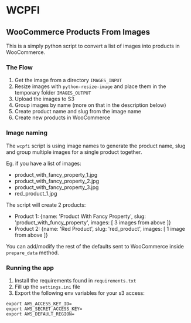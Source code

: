 # WCPFI
## WooCommerce Products From Images

This is a simply python script to convert a list of images into products in WooCommerce. 

### The Flow
1. Get the image from a directory `IMAGES_INPUT` 
2. Resize images with `python-resize-image` and place them in the temporary folder `IMAGES_OUTPUT`
3. Upload the images to S3
4. Group images by name (more on that in the description below)
5. Create product name and slug from the image name
6. Create new products in WooCommerce

### Image naming
The `wcpfi` script is using image names to generate the product name, slug and group multiple images for a single product
together.

Eg. if you have a list of images:

* product_with_fancy_property_1.jpg
* product_with_fancy_property_2.jpg
* product_with_fancy_property_3.jpg
* red_product_1.jpg

The script will create 2 products:

* Product 1: {name: 'Product With Fancy Property', slug: 'product_with_funcy_property', images: [ 3 images from above ]}
* Product 2: {name: 'Red Product', slug: 'red_product', images: [ 1 image from above ]}

You can add/modify the rest of the defaults sent to WooCommerce inside `prepare_data` method.

### Running the app

1. Install the requirements found in `requirements.txt`
2. Fill up the `settings.ini` file
3. Export the following env variables for your s3 access:
```$xslt
export AWS_ACCESS_KEY_ID=
export AWS_SECRET_ACCESS_KEY=
export AWS_DEFAULT_REGION=
```
